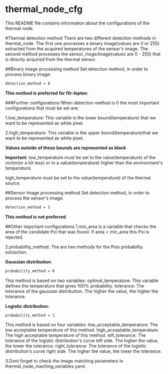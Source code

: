thermal_node_cfg
===============

This README file contains information about the configurations of the thermal node.

#Thermal detection method
There are two different detection methods in thermal_node. The first one processes a binary 
image(values are 0 or 255) extracted from the acquired temperatures of the sensor's image.
The second method processes the sensor_msgs/Image(values are 0 - 255) that is directly
acquired from the thermal sensor.

##Binary image processing method
Set detection method, in order to process binary image:
```bash
detection_method = 0
```
**This method is preferred for flir-lepton**.

###Further configurations
When detection method is 0 the most important configurations that must
be set are:

1.low_temperature: This variable is the lower bound(temperature) that we want
to be represented as white pixel.

2.high_temperature: This variable is the upper bound(temperature)that we want
to be represented as white pixel.

**Values outside of these bounds are represented as black**

**Important**:
low_temperature must be set to the value(temperature) of the victim(or a bit less)
or to a value(temperature) higher than the environment's temperature.

high_temperature must be set to the value(temperature) of the thermal source.


##Sensor Image processing method
Set detection method, in order to process the sensor's image:
```bash
detection_method = 1
```
**This method is not preferred**

##Other important configurations
1.min_area is a variable that checks the area of the candidate Poi that was found.
If area < min_area this Poi is rejected.

2.probability_method: The are two methods for the Pois probability extraction:

**Gaussian distribution**:
```bash
probability_method = 0
```
This method is based on two variables:
optimal_temperature: This variable defines the temperature that gives 100% probability.
tolerance: The tolerance of the gaussian distribution. The higher the value, the higher
the tolerance.

**Logistic distribution**:
```bash
probability_method = 1
```
This method is based on four variables:
low_acceptable_temperature: The low acceptable temperature of this method.
high_acceptable_temperature: The high acceptable temperature of this method.
left_tolerance: The tolerance of the logistic distribution's curve left side.
The higher the value, the lower the tolerance.
right_tolerance: The tolerance of the logistic distribution's curve right side. 
The higher the value, the lower the tolerance.

3.Dont forget to check the image matching parameters in thermal_node_maching_variables.yaml.
